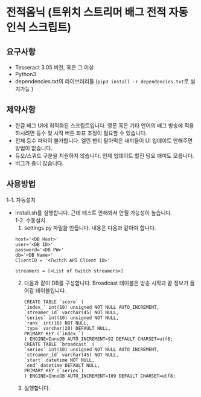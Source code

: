 # 전적옴닉 (트위치 스트리머 배그 전적 자동인식 스크립트)
## 요구사항
- Tesseract 3.05 버전, 혹은 그 이상 
- Python3
- dependencies.txt의 라이브러리들 (`pip3 install -r dependencies.txt`로 설치가능 )
     
## 제약사항 
- 한글 배그 UI에 최적화된 스크립트입니다. 영문 혹은 기타 언어의 배그 방송에 적용하시려면 등수 및 시작 버튼 좌표 조정이 필요할 수 있습니다. 
- 전체 등수 파악이 불가합니다. 엘린 팬티 팔아먹은 새끼들이 UI 업데이트 안해주면 방법이 없습니다.
- 듀오/스쿼드 구분을 지원하지 않습니다. 언제 업데이트 할진 딩요 애미도 모릅니다.
- 버그가 종니 많습니다.
## 사용방법
1-1. 자동설치
- install.sh를 실행합니다. 근데 테스트 안해봐서 안될 가능성이 높습니다.   
1-2. 수동설치
    1. settings.py 파일을 만듭니다. 내용은 다음과 같아야 합니다.
    ```
    host='<DB Host>'
    user='<DB ID>'
    password='<DB PW>'
    db='<DB Name>'
    ClientID = '<Twitch API Client ID>'

    streamers = [<List of twitch streamers>]
    ```
    2. 다음과 같이 DB를 구성합니다. Broadcast 테이블은 방송 시작과 끝 정보가 들어갈 테이블입니다.   
        ```
        CREATE TABLE `score` (
        `index_` int(10) unsigned NOT NULL AUTO_INCREMENT,
        `streamer_id` varchar(45) NOT NULL,
        `series` int(10) unsigned NOT NULL,
        `rank` int(10) NOT NULL,
        `type` varchar(20) DEFAULT NULL,
        PRIMARY KEY (`index_`)
        ) ENGINE=InnoDB AUTO_INCREMENT=92 DEFAULT CHARSET=utf8;
        CREATE TABLE `broadcast` (
        `series` int(10) unsigned NOT NULL AUTO_INCREMENT,
        `streamer_id` varchar(45) NOT NULL,
        `start` datetime NOT NULL,
        `end` datetime DEFAULT NULL,
        PRIMARY KEY (`series`)
        ) ENGINE=InnoDB AUTO_INCREMENT=109 DEFAULT CHARSET=utf8;
        ```
    3. 실행합니다.
